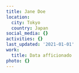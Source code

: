 ```yaml
---
title: Jane Doe
location:
  city: Tokyo
  country: Japan
social_media: {}
activities: {}
last_updated: '2021-01-01'
work:
  title: Data afficionado
photo: {}
---
```

